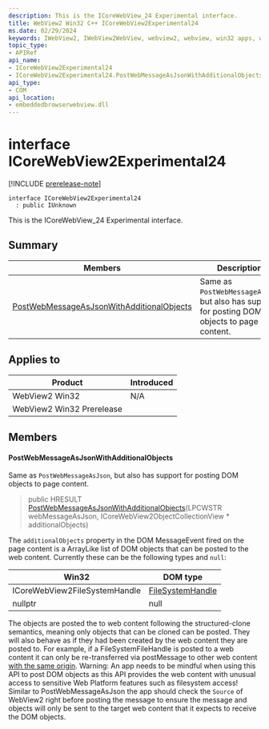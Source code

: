 ```yaml
---
description: This is the ICoreWebView_24 Experimental interface.
title: WebView2 Win32 C++ ICoreWebView2Experimental24
ms.date: 02/29/2024
keywords: IWebView2, IWebView2WebView, webview2, webview, win32 apps, win32, edge, ICoreWebView2, ICoreWebView2Controller, browser control, edge html, ICoreWebView2Experimental24
topic_type: 
- APIRef
api_name:
- ICoreWebView2Experimental24
- ICoreWebView2Experimental24.PostWebMessageAsJsonWithAdditionalObjects
api_type:
- COM
api_location:
- embeddedbrowserwebview.dll
---
```


# interface ICoreWebView2Experimental24

[!INCLUDE [prerelease-note](../includes/prerelease-note.md)]

```
interface ICoreWebView2Experimental24
  : public IUnknown
```

This is the ICoreWebView_24 Experimental interface.

## Summary

 Members                        | Descriptions
--------------------------------|---------------------------------------------
[PostWebMessageAsJsonWithAdditionalObjects](#postwebmessageasjsonwithadditionalobjects) | Same as `PostWebMessageAsJson`, but also has support for posting DOM objects to page content.

## Applies to

Product                         | Introduced
--------------------------------|---------------------------------------------
WebView2 Win32            |    N/A
WebView2 Win32 Prerelease |    

## Members

#### PostWebMessageAsJsonWithAdditionalObjects

Same as `PostWebMessageAsJson`, but also has support for posting DOM objects to page content.

> public HRESULT [PostWebMessageAsJsonWithAdditionalObjects](#postwebmessageasjsonwithadditionalobjects)(LPCWSTR webMessageAsJson, ICoreWebView2ObjectCollectionView * additionalObjects)

The `additionalObjects` property in the DOM MessageEvent fired on the page content is a ArrayLike list of DOM objects that can be posted to the web content. Currently these can be the following types and `null`:

Win32   |DOM type
--------- | ---------
ICoreWebView2FileSystemHandle   |[FileSystemHandle](https://developer.mozilla.org/docs/Web/API/FileSystemHandle)
nullptr   |null

The objects are posted the to web content following the structured-clone semantics, meaning only objects that can be cloned can be posted. They will also behave as if they had been created by the web content they are posted to. For example, if a FileSystemFileHandle is posted to a web content it can only be re-transferred via postMessage to other web content [with the same origin](https://fs.spec.whatwg.org/#filesystemhandle). Warning: An app needs to be mindful when using this API to post DOM objects as this API provides the web content with unusual access to sensitive Web Platform features such as filesystem access! Similar to PostWebMessageAsJson the app should check the `Source` of WebView2 right before posting the message to ensure the message and objects will only be sent to the target web content that it expects to receive the DOM objects.

